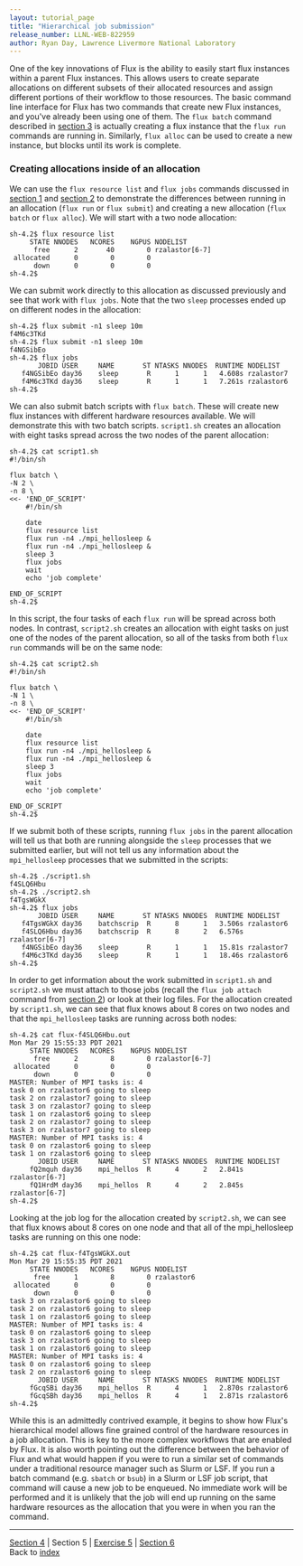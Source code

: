 ```yaml
---
layout: tutorial_page
title: "Hierarchical job submission"
release_number: LLNL-WEB-822959
author: Ryan Day, Lawrence Livermore National Laboratory
---
```


One of the key innovations of Flux is the ability to easily start flux instances within a parent Flux instances. This allows users to create separate allocations on different subsets of their allocated resources and assign different portions of their workflow to those resources. The basic command line interface for Flux has two commands that create new Flux instances, and you've already been using one of them. The `flux batch` command described in [section 3](/flux/section3) is actually creating a flux instance that the `flux run` commands are running in. Similarly, `flux alloc` can be used to create a new instance, but blocks until its work is complete.
### Creating allocations inside of an allocation
We can use the `flux resource list` and `flux jobs` commands discussed in [section 1](/flux/section1) and [section 2](/flux/section2) to demonstrate the differences between running in an allocation (`flux run` or `flux submit`) and creating a new allocation (`flux batch` or `flux alloc`). We will start with a two node allocation:
```
sh-4.2$ flux resource list
     STATE NNODES   NCORES    NGPUS NODELIST
      free      2       40        0 rzalastor[6-7]
 allocated      0        0        0
      down      0        0        0
sh-4.2$
```
We can submit work directly to this allocation as discussed previously and see that work with `flux jobs`. Note that the two `sleep` processes ended up on different nodes in the allocation:
```
sh-4.2$ flux submit -n1 sleep 10m
f4M6c3TKd
sh-4.2$ flux submit -n1 sleep 10m
f4NGSibEo
sh-4.2$ flux jobs
       JOBID USER     NAME       ST NTASKS NNODES  RUNTIME NODELIST
   f4NGSibEo day36    sleep       R      1      1   4.608s rzalastor7
   f4M6c3TKd day36    sleep       R      1      1   7.261s rzalastor6
sh-4.2$
```
We can also submit batch scripts with `flux batch`. These will create new flux instances with different hardware resources available. We will demonstrate this with two batch scripts. `script1.sh` creates an allocation with eight tasks spread across the two nodes of the parent allocation:
```
sh-4.2$ cat script1.sh
#!/bin/sh

flux batch \
-N 2 \
-n 8 \
<<- 'END_OF_SCRIPT'
    #!/bin/sh

    date
    flux resource list
    flux run -n4 ./mpi_hellosleep &
    flux run -n4 ./mpi_hellosleep &
    sleep 3
    flux jobs
    wait
    echo 'job complete'

END_OF_SCRIPT
sh-4.2$
```
In this script, the four tasks of each `flux run` will be spread across both nodes. In contrast, `script2.sh` creates an allocation with eight tasks on just one of the nodes of the parent allocation, so all of the tasks from both `flux run` commands will be on the same node:
```
sh-4.2$ cat script2.sh
#!/bin/sh

flux batch \
-N 1 \
-n 8 \
<<- 'END_OF_SCRIPT'
    #!/bin/sh

    date
    flux resource list
    flux run -n4 ./mpi_hellosleep &
    flux run -n4 ./mpi_hellosleep &
    sleep 3
    flux jobs
    wait
    echo 'job complete'

END_OF_SCRIPT
sh-4.2$
```
If we submit both of these scripts, running `flux jobs` in the parent allocation will tell us that both are running alongside the `sleep` processes that we submitted earlier, but will not tell us any information about the `mpi_hellosleep` processes that we submitted in the scripts:
```
sh-4.2$ ./script1.sh
f4SLQ6Hbu
sh-4.2$ ./script2.sh
f4TgsWGkX
sh-4.2$ flux jobs
       JOBID USER     NAME       ST NTASKS NNODES  RUNTIME NODELIST
   f4TgsWGkX day36    batchscrip  R      8      1   3.506s rzalastor6
   f4SLQ6Hbu day36    batchscrip  R      8      2   6.576s rzalastor[6-7]
   f4NGSibEo day36    sleep       R      1      1   15.81s rzalastor7
   f4M6c3TKd day36    sleep       R      1      1   18.46s rzalastor6
sh-4.2$
```
In order to get information about the work submitted in `script1.sh` and `script2.sh` we must attach to those jobs (recall the `flux job attach` command from [section 2](/flux/section2)) or look at their log files. For the allocation created by `script1.sh`, we can see that flux knows about 8 cores on two nodes and that the `mpi_hellosleep` tasks are running across both nodes:
```
sh-4.2$ cat flux-f4SLQ6Hbu.out
Mon Mar 29 15:55:33 PDT 2021
     STATE NNODES   NCORES    NGPUS NODELIST
      free      2        8        0 rzalastor[6-7]
 allocated      0        0        0
      down      0        0        0
MASTER: Number of MPI tasks is: 4
task 0 on rzalastor6 going to sleep
task 2 on rzalastor7 going to sleep
task 3 on rzalastor7 going to sleep
task 1 on rzalastor6 going to sleep
task 2 on rzalastor7 going to sleep
task 3 on rzalastor7 going to sleep
MASTER: Number of MPI tasks is: 4
task 0 on rzalastor6 going to sleep
task 1 on rzalastor6 going to sleep
       JOBID USER     NAME       ST NTASKS NNODES  RUNTIME NODELIST
     fQ2mquh day36    mpi_hellos  R      4      2   2.841s rzalastor[6-7]
     fQ1HrdM day36    mpi_hellos  R      4      2   2.845s rzalastor[6-7]
sh-4.2$
```
Looking at the job log for the allocation created by `script2.sh`, we can see that flux knows about 8 cores on one node and that all of the mpi_hellosleep tasks are running on this one node:
```
sh-4.2$ cat flux-f4TgsWGkX.out
Mon Mar 29 15:55:35 PDT 2021
     STATE NNODES   NCORES    NGPUS NODELIST
      free      1        8        0 rzalastor6
 allocated      0        0        0
      down      0        0        0
task 3 on rzalastor6 going to sleep
task 2 on rzalastor6 going to sleep
task 1 on rzalastor6 going to sleep
MASTER: Number of MPI tasks is: 4
task 0 on rzalastor6 going to sleep
task 3 on rzalastor6 going to sleep
task 1 on rzalastor6 going to sleep
MASTER: Number of MPI tasks is: 4
task 0 on rzalastor6 going to sleep
task 2 on rzalastor6 going to sleep
       JOBID USER     NAME       ST NTASKS NNODES  RUNTIME NODELIST
     fGcqSBi day36    mpi_hellos  R      4      1   2.870s rzalastor6
     fGcqSBh day36    mpi_hellos  R      4      1   2.871s rzalastor6
sh-4.2$
```
While this is an admittedly contrived example, it begins to show how Flux's hierarchical model allows fine grained control of the hardware resources in a job allocation. This is key to the more complex workflows that are enabled by Flux. It is also worth pointing out the difference between the behavior of Flux and what would happen if you were to run a similar set of commands under a traditional resource manager such as Slurm or LSF. If you run a batch command (e.g. `sbatch` or `bsub`) in a Slurm or LSF job script, that command will cause a new job to be enqueued. No immediate work will be performed and it is unlikely that the job will end up running on the same hardware resources as the allocation that you were in when you ran the command.

---
[Section 4](/flux/section4) | Section 5 | [Exercise 5](/flux/exercises/exercise5) | [Section 6](/flux/section6)  
Back to [index](/flux/index)
